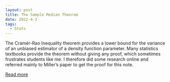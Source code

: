 ```yaml
---
layout: post
title: The Sample Median Theorem
date: 2022-4-3
tags:
  - Stats
---
```


The Cramér-Rao Inequality theorem provides a lower bound for the variance of an unbiased
estimator of a density function parameter. Many statistics textbooks provide the theorem
without giving any proof, which sometimes frustrates students like me. I therefore did some
research online and referred mainly to Miller’s paper to get the proof for this note.

<a href="/pdf/cramer_rao.pdf" target="_blank">Read more</a>
